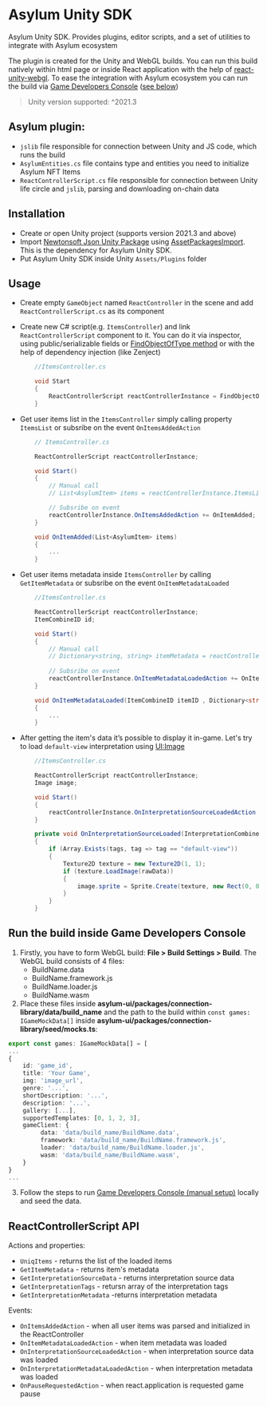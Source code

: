# Asylum Unity SDK

Asylum Unity SDK. Provides plugins, editor scripts, and a set of utilities to integrate with Asylum ecosystem

The plugin is created for the Unity and WebGL builds. You can run this build natively within html page or inside React application with the help of [react-unity-webgl](https://www.npmjs.com/package/react-unity-webgl). To ease the integration with Asylum ecosystem you can run the build via [Game Developers Console](https://gitlab.com/asylum-space/asylum-ui/-/tree/main/packages/game-developers-console) ([see below](#run-the-build-inside-game-developer-console))

> Unity version supported: ^2021.3

## Asylum plugin:
- `jslib` file responsible for connection between Unity and JS code, which runs the build
- `AsylumEntities.cs` file contains type and entities you need to initialize Asylum NFT Items
- `ReactControllerScript.cs` file responsible for connection between Unity life circle and `jslib`, parsing and downloading on-chain data

## Installation
- Create or open Unity project (supports version 2021.3 and above)
- Import [Newtonsoft Json Unity Package](https://docs.unity3d.com/Packages/com.unity.nuget.newtonsoft-json@2.0/manual/index.html) using [AssetPackagesImport](https://docs.unity3d.com/Manual/AssetPackagesImport.html). This is the dependency for Asylum Unity SDK.
- Put Asylum Unity SDK inside Unity `Assets/Plugins` folder

## Usage
- Create empty `GameObject` named `ReactController` in the scene and add `ReactControllerScript.cs` as its component
- Create new C# script(e.g. `ItemsController`) and link `ReactControllerScript` component to it. You can do it via inspector, using public/serializable fields or [FindObjectOfType method](https://docs.unity3d.com/ScriptReference/Object.FindObjectOfType.html) or with the help of dependency injection (like Zenject)
    ```cs
        //ItemsController.cs

        void Start
        {
            ReactControllerScript reactControllerInstance = FindObjectOfType<ReactControllerScript>();
        }
    ```
- Get user items list in the `ItemsController` simply calling property `ItemsList` or subsribe on the event `OnItemsAddedAction`
    ```cs
        // ItemsController.cs

        ReactControllerScript reactControllerInstance;

        void Start()
        {
            // Manual call
            // List<AsylumItem> items = reactControllerInstance.ItemsList;

            // Subsribe on event
            reactControllerInstance.OnItemsAddedAction += OnItemAdded;
        }

        void OnItemAdded(List<AsylumItem> items)
        {
            ...
        }
    ```
- Get user items metadata inside `ItemsController` by calling `GetItemMetadata` or subsribe on the event `OnItemMetadataLoaded`
    ```cs
        //ItemsController.cs

        ReactControllerScript reactControllerInstance;
        ItemCombineID id;

        void Start()
        {
            // Manual call
            // Dictionary<string, string> itemMetadata = reactControllerInstance.GetItemMetadata(id);
            
            // Subsribe on event
            reactControllerInstance.OnItemMetadataLoadedAction += OnItemMetadataLoaded;
        }

        void OnItemMetadataLoaded(ItemCombineID itemID , Dictionary<string, string> metadata)
        {
            ...
        }
    ```
- After getting the item's data it’s possible to display it in-game. Let's try to load `default-view` interpretation using [UI:Image](https://docs.unity3d.com/2021.3/Documentation/ScriptReference/UIElements.Image.html)

    ```cs
        //ItemsController.cs

        ReactControllerScript reactControllerInstance;
        Image image;

        void Start()
        {
            reactControllerInstance.OnInterpretationSourceLoadedAction += OnInterpretationSourceLoaded;
        }

        private void OnInterpretationSourceLoaded(InterpretationCombineID interpretationID, string[] tags, byte[] rawData)
        {
            if (Array.Exists(tags, tag => tag == "default-view"))
            {
                Texture2D texture = new Texture2D(1, 1);
                if (texture.LoadImage(rawData))
                {
                    image.sprite = Sprite.Create(texture, new Rect(0, 0, texture.width, texture.height), new Vector2(texture.width / 2, texture.height / 2));
                }
            }
        }
    ```
## Run the build inside Game Developers Console
1. Firstly, you have to form WebGL build: **File > Build Settings > Build**. The WebGL build consists of 4 files:
    - BuildName.data
    - BuildName.framework.js
    - BuildName.loader.js
    - BuildName.wasm
2. Place these files inside **asylum-ui/packages/connection-library/data/build_name** and the path to the build within `const games: IGameMockData[]` inside **asylum-ui/packages/connection-library/seed/mocks.ts**:
```ts
export const games: IGameMockData[] = [
...
{
    id: 'game_id',
    title: 'Your Game',
    img: 'image_url',
    genre: '...',
    shortDescription: '...',
    description: '...',
    gallery: [...],
    supportedTemplates: [0, 1, 2, 3],
    gameClient: {
         data: 'data/build_name/BuildName.data',
         framework: 'data/build_name/BuildName.framework.js',
         loader: 'data/build_name/BuildName.loader.js',
         wasm: 'data/build_name/BuildName.wasm',
    }
}
...
```

3. Follow the steps to run [Game Developers Console (manual setup)](https://gitlab.com/asylum-space/asylum-ui/-/tree/main/packages/game-developers-console#run-game-developers-console-manual-setup) locally and seed the data.

## ReactControllerScript API
Actions and properties:
- `UniqItems` - returns the list of the loaded items
- `GetItemMetadata` - returns item's metadata
- `GetInterpretationSourceData` - returns interpretation source data
- `GetInterpretationTags` - retursn array of the interpretation tags
- `GetInterpretationMetadata` -returns interpretation metadata

Events:
- `OnItemsAddedAction` - when all user items was parsed and initialized in the ReactController
- `OnItemMetadataLoadedAction` - when item metadata was loaded
- `OnInterpretationSourceLoadedAction` - when interpretation source data was loaded
- `OnInterpretationMetadataLoadedAction` - when interpretation metadata was loaded
- `OnPauseRequestedAction` - when react.application is requested game pause
